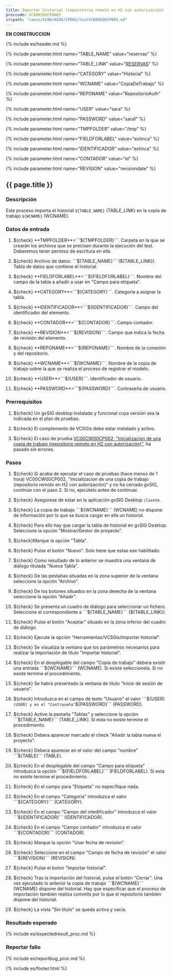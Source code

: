 ```yaml
---
title: Importar historial (repositorio remoto en H2 con autorización)
proccode: VC00HI00CP0003
srcpath: "casos/VC00/HI00/CP003/testVC00HI00CP003.md"
---
```



**EN CONSTRUCCION**

{% include es/header.md %}

{% include parameter.html name="TABLE_NAME" value="reservas" %}

{% include parameter.html name="TABLE_LINK" value="<a href='../../data/reservas.csv'>RESERVAS</a>" %}

{% include parameter.html name="CATEGORY" value="Historial" %}

{% include parameter.html name="WCNAME" value="CopiaDeTrabajo" %}

{% include parameter.html name="REPONAME" value="RepositorioAuth" %}

{% include parameter.html name="USER" value="sara" %}

{% include parameter.html name="PASSWORD" value="sara1" %}

{% include parameter.html name="TMPFOLDER" value="/tmp" %}

{% include parameter.html name="FIELDFORLABEL" value="extinca" %}

{% include parameter.html name="IDENTIFICADOR" value="extinca" %}

{% include parameter.html name="CONTADOR" value="id" %}

{% include parameter.html name="REVISION" value="revisiondate" %}



## {{ page.title }}

### Descripción

Este proceso importa el historial ```${TABLE_NAME}``` (TABLE_LINK) en la copia de trabajo ```${WCNAME}``` (WCNAME).

### Datos de entrada

1. ${check} **TMPFOLDER**=```${TMPFOLDER}```. Carpeta en la que se crearán los archivos que se precisen 
   durante la ejecución del test. Deberemos tener permiso de escritura en ella. 

2. ${check} Archivo de datos: ```${TABLE_NAME}``` (${TABLE_LINK}). Tabla de datos que contiene el historial. 

3. ${check} **FIELDFORLABEL**=```${FIELDFORLABEL}```. Nombre del campo de la tabla a añadir
   a usar en "Campo para etiqueta".

4. ${check} **CATEGORY**=```${CATEGORY}```. Categoria a asignar la tabla.

5. ${check} **IDENTIFICADOR**=```${IDENTIFICADOR}```. Campo del identificador del elemento.

6. ${check} **CONTADOR**=```${CONTADOR}```. Campo contador.

7. ${check} **REVISION**=```${REVISION}```. Campo que indica la fecha de revisión del elemento.

8. ${check} **REPONAME**=```${REPONAME}```. Nombre de la conexión y del repositorio.

9. ${check} **WCNAME**=```${WCNAME}```. Nombre de la copia de trabajo sobre la que se realiza el 
   proceso de registrar el modelo.

10. ${check} **USER**=```${USER}```. Identificador de usuario.

11. ${check} **PASSWORD**=```${PASSWORD}```. Contraseña de usuario.

### Prerrequisitos

1. ${check} Un gvSIG desktop instalado y funcional cuya versión sea la indicada en el plan de pruebas.

2. ${check} El complemento de VCSGis debe estar instalado y activo.

3. ${check} El caso de prueba 
   [VC00CW00CP002, "Inicializacion de una copia de trabajo (repositorio remoto en H2 con autorización)"](../../CW00/CP002/testVC00WC00CP002.md),
   ha pasado sin errores.
   
### Pasos

1. ${check} Si acaba de ejecutar el caso de pruebas (hace menos de 1 hora) VC00CW00CP002,
    "Inicializacion de una copia de trabajo (repositorio remoto en H2 con autorización)"
    y no ha cerrado gvSIG, continúe con el paso 2. Si no, ejecútelo antes de continuar.

2. ${check} Asegúrese de estar en la aplicación gvSIG Desktop ```cliente```.

3. ${check} La copia de trabajo ```${WCNAME}``` (WCNAME) no dispone de información por lo que se busca cargar en ella un historial.

4. ${check} Para ello hay que cargar la tabla de historial en gvSIG Desktop. Seleccione la opción "Mostrar/Gestor de proyecto".

5. ${check}Marque la opción "Tabla".

6. ${check} Pulse el botón "Nuevo". Solo tiene que estas ese habilitado.

7. ${check} Como resultado de lo anterior se muestra una ventana de diálogo titulada "Nueva Tabla". 

8. ${check} De las pestañas situadas en la zona superior de la ventana seleccione la opción "Archivo".

9. ${check} De los botones situados en la zona derecha de la ventana seleccione la opción "Añadir".

10. ${check} Se presenta un cuadro de diálogo para seleccionar un fichero. 
    Seleccione el correspondiente a ```${TABLE_NAME}``` (${TABLE_LINK}).

11. ${check} Pulse el botón "Aceptar" situado en la zona inferior del cuadro de diálogo.

12. ${check} Ejecute la opción "Herramientas/VCSGis/Importar historial".

13. ${check} Se visualiza la ventana que los parámetros necesarios para realizar la importación
   de título  "Importar historial".

14. ${check} En el desplegable del campo "Copia de trabajo" debera existir una 
   entrada ```${WCNAME}``` (WCNAME). Si existe seleccionela. Si no existe
   termine el procedimiento.
   
15. ${check} Se habrá presentado la ventana de título "Inicio de sesión de usuario".

16. ${check} Introduzca en el campo de texto "Usuario" el valor ```${USER}``` (USER) y en el "Contraseña" ```${PASSWORD}``` (PASSWORD).

17. ${check} Active la pestaña "Tablas" y seleccione
    la opción ```${TABLE_NAME}``` (TABLE_LINK). Si esta no existe termine el procedimiento.

18. ${check} Debera aparecer marcado el check "Añadir la tabla nueva el proyecto".

19. ${check} Debera aparecer en el valor del campo "nombre" ```${TABLE}``` (TABLE).

20. ${check} En el desplegable del  campo "Campo para etiqueta" introduzca 
   la opción ```${FIELDFORLABEL}``` (FIELDFORLABEL). 
   Si esta no existe termine el procedimiento.

21. ${check} En el campo para "Etiqueta" no especifique nada.

22. ${check} En el campo "Categoria" introduzca el valor ```${CATEGORY}``` (CATEGORY).

23. ${check} En el campo "Campo del intedificador" introduzca el valor ```${IDENTIFICADOR}``` (IDENTIFICADOR).

24. ${check} En el campo "Campo contador" introduzca el valor ```${CONTADOR}``` (CONTADOR).

25. ${check} Marque la opción "Usar fecha de revisión".

26. ${check} Seleccione en el campo "Campo de fecha de revisión" el valor ```${REVISION}``` (REVISION).

27. ${check} Pulse el boton "Importar historial".

28. ${check} Tras la importación del historial, pulse el botón "Cerrar". Una vez ejecutado lo anterior la copia de trabajo ```${WCNAME}``` (WCNAME) dispone del
    historial. Hay que especificar que el proceso de importación también realiza commits por lo que el repositorio también dispone del historial.

29. ${check} La vista "Sin título" se queda activa y vacía.



### Resultado esperado

{% include es/expectedresult_proc.md %}

### Reportar fallo

{% include es/reportbug_proc.md %}

{% include es/footer.html %}
